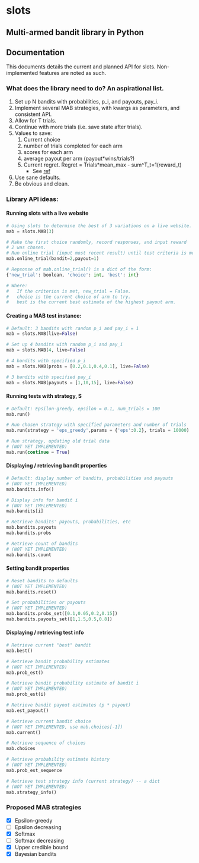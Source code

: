 # slots
## Multi-armed bandit library in Python

## Documentation
This documents details the current and planned API for slots. Non-implemented features are noted as such.

### What does the library need to do? An aspirational list.
1. Set up N bandits with probabilities, p_i, and payouts, pay_i.
2. Implement several MAB strategies, with kwargs as parameters, and consistent API.
3. Allow for T trials.
4. Continue with more trials (i.e. save state after trials).
5. Values to save:
    1. Current choice
    2. number of trials completed for each arm
    3. scores for each arm
    4. average payout per arm (payout*wins/trials?)
    5. Current regret.  Regret = Trials*mean_max - sum^T_t=1(reward_t)
        - See [ref](http://research.microsoft.com/en-us/um/people/sebubeck/SurveyBCB12.pdf)
6. Use sane defaults.
7. Be obvious and clean.

### Library API ideas:
#### Running slots with a live website
```Python
# Using slots to determine the best of 3 variations on a live website. 3 is the default.
mab = slots.MAB(3)

# Make the first choice randomly, record responses, and input reward
# 2 was chosen.
# Run online trial (input most recent result) until test criteria is met.
mab.online_trial(bandit=2,payout=1)

# Repsonse of mab.online_trial() is a dict of the form:
{'new_trial': boolean, 'choice': int, 'best': int}

# Where:
#   If the criterion is met, new_trial = False.
#   choice is the current choice of arm to try.
#   best is the current best estimate of the highest payout arm.
```

#### Creating a MAB test instance:

```Python
# Default: 3 bandits with random p_i and pay_i = 1
mab = slots.MAB(live=False)

# Set up 4 bandits with random p_i and pay_i
mab = slots.MAB(4, live=False)

# 4 bandits with specified p_i
mab = slots.MAB(probs = [0.2,0.1,0.4,0.1], live=False)

# 3 bandits with specified pay_i
mab = slots.MAB(payouts = [1,10,15], live=False)
```

#### Running tests with strategy, S

```Python
# Default: Epsilon-greedy, epsilon = 0.1, num_trials = 100
mab.run()

# Run chosen strategy with specified parameters and number of trials
mab.run(strategy = 'eps_greedy',params = {'eps':0.2}, trials = 10000)

# Run strategy, updating old trial data
# (NOT YET IMPLEMENTED)
mab.run(continue = True)
```

#### Displaying / retrieving bandit properties

```Python
# Default: display number of bandits, probabilities and payouts
# (NOT YET IMPLEMENTED)
mab.bandits.info()

# Display info for bandit i
# (NOT YET IMPLEMENTED)
mab.bandits[i]

# Retrieve bandits' payouts, probabilities, etc
mab.bandits.payouts
mab.bandits.probs

# Retrieve count of bandits
# (NOT YET IMPLEMENTED)
mab.bandits.count
```

#### Setting bandit properties

```Python
# Reset bandits to defaults
# (NOT YET IMPLEMENTED)
mab.bandits.reset()

# Set probabilities or payouts
# (NOT YET IMPLEMENTED)
mab.bandits.probs_set([0.1,0.05,0.2,0.15])
mab.bandits.payouts_set([1,1.5,0.5,0.8])
```

#### Displaying / retrieving test info

```Python
# Retrieve current "best" bandit
mab.best()

# Retrieve bandit probability estimates
# (NOT YET IMPLEMENTED)
mab.prob_est()

# Retrieve bandit probability estimate of bandit i
# (NOT YET IMPLEMENTED)
mab.prob_est(i)

# Retrieve bandit payout estimates (p * payout)
mab.est_payout()

# Retrieve current bandit choice
# (NOT YET IMPLEMENTED, use mab.choices[-1])
mab.current()

# Retrieve sequence of choices
mab.choices

# Retrieve probability estimate history
# (NOT YET IMPLEMENTED)
mab.prob_est_sequence

# Retrieve test strategy info (current strategy) -- a dict
# (NOT YET IMPLEMENTED)
mab.strategy_info()
```

### Proposed MAB strategies
- [x] Epsilon-greedy
- [ ] Epsilon decreasing
- [x] Softmax
- [ ] Softmax decreasing
- [x] Upper credible bound
- [x] Bayesian bandits
